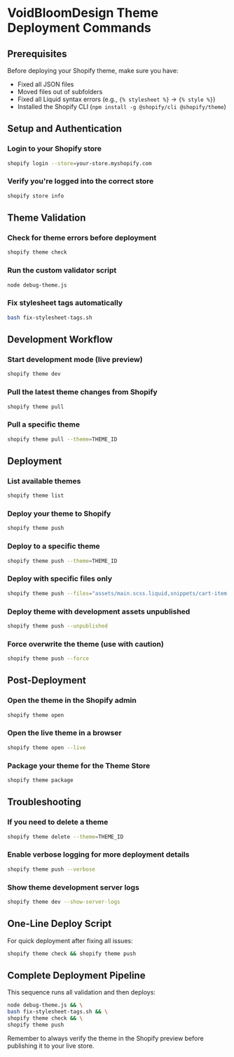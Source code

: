 # VoidBloomDesign Theme Deployment Commands

## Prerequisites

Before deploying your Shopify theme, make sure you have:
- Fixed all JSON files
- Moved files out of subfolders
- Fixed all Liquid syntax errors (e.g., `{% stylesheet %}` → `{% style %}`)
- Installed the Shopify CLI (`npm install -g @shopify/cli @shopify/theme`)

## Setup and Authentication

### Login to your Shopify store
```bash
shopify login --store=your-store.myshopify.com
```

### Verify you're logged into the correct store
```bash
shopify store info
```

## Theme Validation

### Check for theme errors before deployment
```bash
shopify theme check
```

### Run the custom validator script
```bash
node debug-theme.js
```

### Fix stylesheet tags automatically
```bash
bash fix-stylesheet-tags.sh
```

## Development Workflow

### Start development mode (live preview)
```bash
shopify theme dev
```

### Pull the latest theme changes from Shopify
```bash
shopify theme pull
```

### Pull a specific theme
```bash
shopify theme pull --theme=THEME_ID
```

## Deployment

### List available themes
```bash
shopify theme list
```

### Deploy your theme to Shopify
```bash
shopify theme push
```

### Deploy to a specific theme
```bash
shopify theme push --theme=THEME_ID
```

### Deploy with specific files only
```bash
shopify theme push --files="assets/main.scss.liquid,snippets/cart-item.liquid"
```

### Deploy theme with development assets unpublished
```bash
shopify theme push --unpublished
```

### Force overwrite the theme (use with caution)
```bash
shopify theme push --force
```

## Post-Deployment

### Open the theme in the Shopify admin
```bash
shopify theme open
```

### Open the live theme in a browser
```bash
shopify theme open --live
```

### Package your theme for the Theme Store
```bash
shopify theme package
```

## Troubleshooting

### If you need to delete a theme
```bash
shopify theme delete --theme=THEME_ID
```

### Enable verbose logging for more deployment details
```bash
shopify theme push --verbose
```

### Show theme development server logs
```bash
shopify theme dev --show-server-logs
```

## One-Line Deploy Script

For quick deployment after fixing all issues:
```bash
shopify theme check && shopify theme push
```

## Complete Deployment Pipeline

This sequence runs all validation and then deploys:
```bash
node debug-theme.js && \
bash fix-stylesheet-tags.sh && \
shopify theme check && \
shopify theme push
```

Remember to always verify the theme in the Shopify preview before publishing it to your live store.
